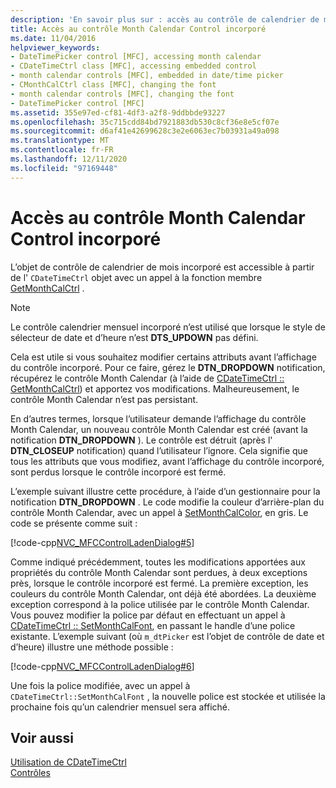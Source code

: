 ```yaml
---
description: 'En savoir plus sur : accès au contrôle de calendrier de mois incorporé'
title: Accès au contrôle Month Calendar Control incorporé
ms.date: 11/04/2016
helpviewer_keywords:
- DateTimePicker control [MFC], accessing month calendar
- CDateTimeCtrl class [MFC], accessing embedded control
- month calendar controls [MFC], embedded in date/time picker
- CMonthCalCtrl class [MFC], changing the font
- month calendar controls [MFC], changing the font
- DateTimePicker control [MFC]
ms.assetid: 355e97ed-cf81-4df3-a2f8-9ddbbde93227
ms.openlocfilehash: 35c715cdd84bd7921883db530c8cf36e8e5cf07e
ms.sourcegitcommit: d6af41e42699628c3e2e6063ec7b03931a49a098
ms.translationtype: MT
ms.contentlocale: fr-FR
ms.lasthandoff: 12/11/2020
ms.locfileid: "97169448"
---
```

# <a name="accessing-the-embedded-month-calendar-control"></a>Accès au contrôle Month Calendar Control incorporé

L’objet de contrôle de calendrier de mois incorporé est accessible à partir de l' `CDateTimeCtrl` objet avec un appel à la fonction membre [GetMonthCalCtrl](reference/cdatetimectrl-class.md#getmonthcalctrl) .

> [!NOTE]
> Le contrôle calendrier mensuel incorporé n’est utilisé que lorsque le style de sélecteur de date et d’heure n’est **DTS_UPDOWN** pas défini.

Cela est utile si vous souhaitez modifier certains attributs avant l’affichage du contrôle incorporé. Pour ce faire, gérez le **DTN_DROPDOWN** notification, récupérez le contrôle Month Calendar (à l’aide de [CDateTimeCtrl :: GetMonthCalCtrl](reference/cdatetimectrl-class.md#getmonthcalctrl)) et apportez vos modifications. Malheureusement, le contrôle Month Calendar n’est pas persistant.

En d’autres termes, lorsque l’utilisateur demande l’affichage du contrôle Month Calendar, un nouveau contrôle Month Calendar est créé (avant la notification **DTN_DROPDOWN** ). Le contrôle est détruit (après l' **DTN_CLOSEUP** notification) quand l’utilisateur l’ignore. Cela signifie que tous les attributs que vous modifiez, avant l’affichage du contrôle incorporé, sont perdus lorsque le contrôle incorporé est fermé.

L’exemple suivant illustre cette procédure, à l’aide d’un gestionnaire pour la notification **DTN_DROPDOWN** . Le code modifie la couleur d’arrière-plan du contrôle Month Calendar, avec un appel à [SetMonthCalColor](reference/cdatetimectrl-class.md#setmonthcalcolor), en gris. Le code se présente comme suit :

[!code-cpp[NVC_MFCControlLadenDialog#5](codesnippet/cpp/accessing-the-embedded-month-calendar-control_1.cpp)]

Comme indiqué précédemment, toutes les modifications apportées aux propriétés du contrôle Month Calendar sont perdues, à deux exceptions près, lorsque le contrôle incorporé est fermé. La première exception, les couleurs du contrôle Month Calendar, ont déjà été abordées. La deuxième exception correspond à la police utilisée par le contrôle Month Calendar. Vous pouvez modifier la police par défaut en effectuant un appel à [CDateTimeCtrl :: SetMonthCalFont](reference/cdatetimectrl-class.md#setmonthcalfont), en passant le handle d’une police existante. L’exemple suivant (où `m_dtPicker` est l’objet de contrôle de date et d’heure) illustre une méthode possible :

[!code-cpp[NVC_MFCControlLadenDialog#6](codesnippet/cpp/accessing-the-embedded-month-calendar-control_2.cpp)]

Une fois la police modifiée, avec un appel à `CDateTimeCtrl::SetMonthCalFont` , la nouvelle police est stockée et utilisée la prochaine fois qu’un calendrier mensuel sera affiché.

## <a name="see-also"></a>Voir aussi

[Utilisation de CDateTimeCtrl](using-cdatetimectrl.md)<br/>
[Contrôles](controls-mfc.md)
